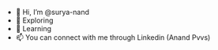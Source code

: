 - 👋 Hi, I’m @surya-nand
- 👀 Exploring
- 🌱 Learning
- 📫 You can connect with me through Linkedin (Anand Pvvs)

<!---
surya-nand/surya-nand is a ✨ special ✨ repository because its `README.md` (this file) appears on your GitHub profile.
You can click the Preview link to take a look at your changes.
--->
